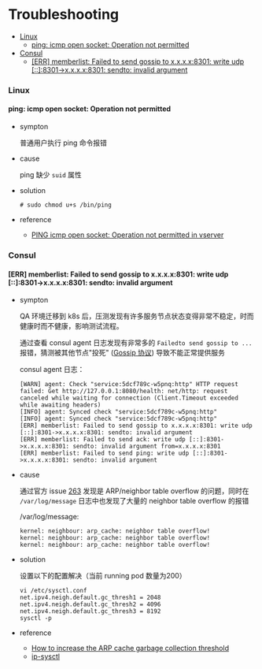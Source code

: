 # Troubleshooting

<!-- vim-markdown-toc GFM -->

* [Linux](#linux)
    * [ping: icmp open socket: Operation not permitted](#ping-icmp-open-socket-operation-not-permitted)
* [Consul](#consul)
    * [[ERR] memberlist: Failed to send gossip to x.x.x.x:8301: write udp [::]:8301->x.x.x.x:8301: sendto: invalid argument](#err-memberlist-failed-to-send-gossip-to-xxxx8301-write-udp-8301-xxxx8301-sendto-invalid-argument)

<!-- vim-markdown-toc -->



### Linux

#### ping: icmp open socket: Operation not permitted

- sympton

    普通用户执行 ping 命令报错

- cause

    ping 缺少 `suid` 属性

- solution

    ```
    # sudo chmod u+s /bin/ping
    ```


- reference
    - [PING icmp open socket: Operation not permitted in vserver](https://serverfault.com/questions/696281/ping-icmp-open-socket-operation-not-permitted-in-vserver)


### Consul

####  [ERR] memberlist: Failed to send gossip to x.x.x.x:8301: write udp [::]:8301->x.x.x.x:8301: sendto: invalid argument

- sympton

    QA 环境迁移到 k8s 后，压测发现有许多服务节点状态变得非常不稳定，时而健康时而不健康，影响测试流程。

    通过查看 consul agent 日志发现有非常多的 `Failedto send gossip to ... ` 报错，猜测被其他节点"投死" ([Gossip 协议](https://en.wikipedia.org/wiki/Gossip)) 导致不能正常提供服务

    consul agent 日志：

    ```
    [WARN] agent: Check "service:5dcf789c-w5pnq:http" HTTP request failed: Get http://127.0.0.1:8080/health: net/http: request canceled while waiting for connection (Client.Timeout exceeded while awaiting headers)
    [INFO] agent: Synced check "service:5dcf789c-w5pnq:http"
    [INFO] agent: Synced check "service:5dcf789c-w5pnq:http"
    [ERR] memberlist: Failed to send gossip to x.x.x.x:8301: write udp [::]:8301->x.x.x.x:8301: sendto: invalid argument
    [ERR] memberlist: Failed to send ack: write udp [::]:8301->x.x.x.x:8301: sendto: invalid argument from=x.x.x.x:8301
    [ERR] memberlist: Failed to send ping: write udp [::]:8301->x.x.x.x:8301: sendto: invalid argument
    ```


- cause

    通过官方 issue [263](https://github.com/hashicorp/serf/issues/263) 发现是 ARP/neighbor table overflow 的问题，同时在 `/var/log/message` 日志中也发现了大量的 neighbor table overflow 的报错

    /var/log/message:

    ```
    kernel: neighbour: arp_cache: neighbor table overflow!
    kernel: neighbour: arp_cache: neighbor table overflow!
    kernel: neighbour: arp_cache: neighbor table overflow!
    ```


- solution

    设置以下的配置解决（当前 running pod 数量为200）

    ```
    vi /etc/sysctl.conf
    net.ipv4.neigh.default.gc_thresh1 = 2048
    net.ipv4.neigh.default.gc_thresh2 = 4096
    net.ipv4.neigh.default.gc_thresh3 = 8192
    sysctl -p
    ```

- reference
    - [How to increase the ARP cache garbage collection threshold](https://success.docker.com/article/how-to-increase-the-arp-cache-collection-threshold)
    - [ip-sysctl](https://www.kernel.org/doc/Documentation/networking/ip-sysctl.txt)
